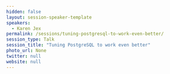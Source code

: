 ```yaml
---
hidden: false
layout: session-speaker-template
speakers: 
  - Karen Jex
permalink: /sessions/tuning-postgresql-to-work-even-better/
session_type: Talk
session_title: "Tuning PostgreSQL to work even better"
photo_url: None
twitter: null
website: null
---
```


